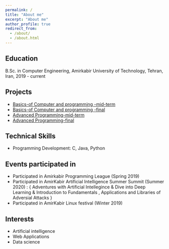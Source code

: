 ```yaml
---
permalink: /
title: "About me"
excerpt: "About me"
author_profile: true
redirect_from: 
  - /about/
  - /about.html
---
```


Education
------
B.Sc. in Computer Engineering, Amirkabir University of Technology, Tehran, Iran, 2019 - current



Projects
------
* [Basics-of Computer and programming -mid-term](https://github.com/Armingodiz/Basics-of-Computer-and-programming-mid-term-project)
* [Basics-of Computer and programming -final](https://github.com/Armingodiz/Basics-of-Computer-and-programming-final-project)
* [Advanced Programming-mid-term](https://github.com/Armingodiz/Advanced-Programming-mid-term-Projects)
* [Advanced Programming-final](https://github.com/Armingodiz/Advanced-programming-final-project)



Technical Skills
-----
* Programming Development: C, Java, Python



Events participated in 
------
* Participated in Amirkabir Programming League (Spring 2019)
* Participated in AmirKabir Artificial Intelligence Summer Summit (Summer 2020) : { Adventures with Artificial Intellegince & Dive into Deep Learning &  Introduction   to Fundamentals , Applications and Libraries of Adversial Attacks }
* Participated in AmirKabir Linux festival (Winter 2019)



Interests
------
* Artificial intelligence 
* Web Applications 
* Data science 
